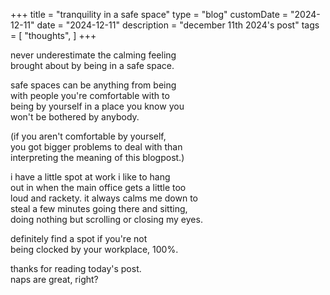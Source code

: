 +++
title = "tranquility in a safe space"
type = "blog"
customDate = "2024-12-11"
date = "2024-12-11"
description = "december 11th 2024's post"
tags = [
    "thoughts",
]
+++

never underestimate the calming feeling\
brought about by being in a safe space.

safe spaces can be anything from being\
with people you're comfortable with to\
being by yourself in a place you know you\
won't be bothered by anybody.

(if you aren't comfortable by yourself,\
you got bigger problems to deal with than\
interpreting the meaning of this blogpost.)

i have a little spot at work i like to hang\
out in when the main office gets a little too\
loud and rackety. it always calms me down to\
steal a few minutes going there and sitting,\
doing nothing but scrolling or closing my eyes.

definitely find a spot if you're not\
being clocked by your workplace, 100%.

thanks for reading today's post.\
naps are great, right?